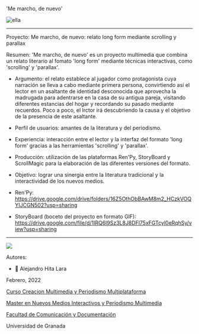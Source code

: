 'Me marcho, de nuevo'


![ella](https://user-images.githubusercontent.com/99366565/153661496-d70df293-5afa-4bc7-99f1-7ca569344c98.jpg)

---


Proyecto: Me marcho, de nuevo: relato long form mediante scrolling y parallax

Resumen: 'Me marcho, de nuevo' es un proyecto multimedia que combina un relato literario al fomato 'long form' mediante técnicas interactivas, como 'scrolling' y 'parallax'. 


- Argumento: el relato establece al jugador como protagonista cuya narración se lleva a cabo mediante primera persona, convirtiendo así el lector en un asaltante de identidad desconocida que aprovecha la madrugada para adentrarse en la casa de su antigua pareja, visitando diferentes estancias del hogar y recordando su pasado mediante recuerdos. Poco a poco, el lrctor irá descubriendo la causa y el objetivo de la presencia de este asaltante.

- Perfil de usuarios: amantes de la literatura y del periodismo. 

- Experiencia: interacción entre el lector y la interfaz del formato 'long form' gracias a las herramientas 'scrolling' y 'parallax'. 

- Producción: utilización de las plataformas Ren'Py, StoryBoard y ScrollMagic para la elaboración de las diferentes versiones del formato.

- Objetivo: lograr una sinergia entre la literatura tradicional y la interactividad de los nuevos medios.




- Ren'Py:  https://drive.google.com/drive/folders/16Z5OthObBAwM8m2_HCzkVOQYIJCGN502?usp=sharing

- StoryBoard (boceto del proyecto en formato GIF):  https://drive.google.com/file/d/1IRQ6l9Sz3L8J8DFl75xFGTcyl0eRqhSy/view?usp=sharing

------
![](https://upload.wikimedia.org/wikipedia/commons/thumb/6/62/CC-BY-SA-Andere_Wikis_%28v%29.svg/200px-CC-BY-SA-Andere_Wikis_%28v%29.svg.png)


Autores: 
- :man: Alejandro Hita Lara
 



Febrero, 2022

[Curso Creacion Multimedia y Periodismo Multiplataforma](https://github.com/mgea/PeriodismoMultimedia)

[Master en Nuevos Medios Interactivos y Periodismo Multimedia](https://masteres.ugr.es/newmedia_periodismomultimedia/)

[Facultad de Comunicación y Documentación](http://fcd.ugr.es)

Universidad de Granada
